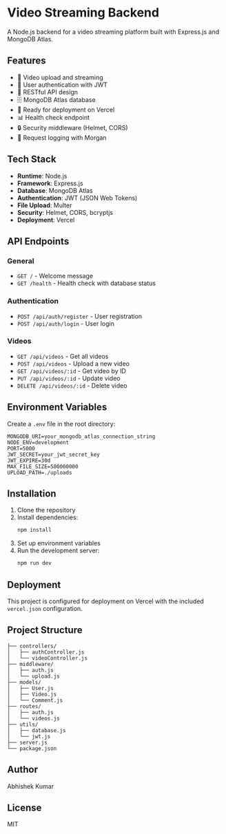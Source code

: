 # Video Streaming Backend

A Node.js backend for a video streaming platform built with Express.js and MongoDB Atlas.

## Features

- 🎥 Video upload and streaming
- 🔐 User authentication with JWT
- 📱 RESTful API design
- 🗄️ MongoDB Atlas database
- 🚀 Ready for deployment on Vercel
- 📊 Health check endpoint
- 🔒 Security middleware (Helmet, CORS)
- 📝 Request logging with Morgan

## Tech Stack

- **Runtime**: Node.js
- **Framework**: Express.js
- **Database**: MongoDB Atlas
- **Authentication**: JWT (JSON Web Tokens)
- **File Upload**: Multer
- **Security**: Helmet, CORS, bcryptjs
- **Deployment**: Vercel

## API Endpoints

### General
- `GET /` - Welcome message
- `GET /health` - Health check with database status

### Authentication
- `POST /api/auth/register` - User registration
- `POST /api/auth/login` - User login

### Videos
- `GET /api/videos` - Get all videos
- `POST /api/videos` - Upload a new video
- `GET /api/videos/:id` - Get video by ID
- `PUT /api/videos/:id` - Update video
- `DELETE /api/videos/:id` - Delete video

## Environment Variables

Create a `.env` file in the root directory:

```env
MONGODB_URI=your_mongodb_atlas_connection_string
NODE_ENV=development
PORT=5000
JWT_SECRET=your_jwt_secret_key
JWT_EXPIRE=30d
MAX_FILE_SIZE=500000000
UPLOAD_PATH=./uploads
```

## Installation

1. Clone the repository
2. Install dependencies:
   ```bash
   npm install
   ```
3. Set up environment variables
4. Run the development server:
   ```bash
   npm run dev
   ```

## Deployment

This project is configured for deployment on Vercel with the included `vercel.json` configuration.

## Project Structure

```
├── controllers/
│   ├── authController.js
│   └── videoController.js
├── middleware/
│   ├── auth.js
│   └── upload.js
├── models/
│   ├── User.js
│   ├── Video.js
│   └── Comment.js
├── routes/
│   ├── auth.js
│   └── videos.js
├── utils/
│   ├── database.js
│   └── jwt.js
├── server.js
└── package.json
```

## Author

Abhishek Kumar

## License

MIT
